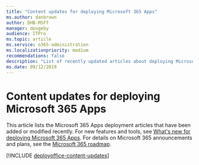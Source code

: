 ```yaml
--- 
title: "Content updates for deploying Microsoft 365 Apps" 
ms.author: danbrown 
author: DHB-MSFT 
manager: dougeby 
audience: ITPro 
ms.topic: article 
ms.service: o365-administration 
ms.localizationpriority: medium 
recommendations: false
description: "List of recently updated articles about deploying Microsoft 365 Apps" 
ms.date: 09/12/2019
---
```


# Content updates for deploying Microsoft 365 Apps

This article lists the Microsoft 365 Apps deployment articles that have been added or modified recently. For new features and tools, see [What's new for deploying Microsoft 365 Apps](whats-new.md). For details on Microsoft 365 announcements and plans, see the [Microsoft 365 roadmap](https://www.microsoft.com/microsoft-365/roadmap). 

[!INCLUDE [deployoffice-content-updates](includes/deployoffice-content-updates.md)]